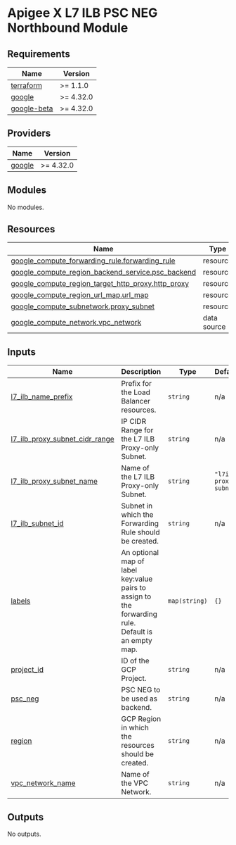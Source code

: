 <!-- BEGIN_TF_DOCS -->
# Apigee X L7 ILB PSC NEG Northbound Module

## Requirements

| Name | Version |
|------|---------|
| <a name="requirement_terraform"></a> [terraform](#requirement\_terraform) | >= 1.1.0 |
| <a name="requirement_google"></a> [google](#requirement\_google) | >= 4.32.0 |
| <a name="requirement_google-beta"></a> [google-beta](#requirement\_google-beta) | >= 4.32.0 |

## Providers

| Name | Version |
|------|---------|
| <a name="provider_google"></a> [google](#provider\_google) | >= 4.32.0 |

## Modules

No modules.

## Resources

| Name | Type |
|------|------|
| [google_compute_forwarding_rule.forwarding_rule](https://registry.terraform.io/providers/hashicorp/google/latest/docs/resources/compute_forwarding_rule) | resource |
| [google_compute_region_backend_service.psc_backend](https://registry.terraform.io/providers/hashicorp/google/latest/docs/resources/compute_region_backend_service) | resource |
| [google_compute_region_target_http_proxy.http_proxy](https://registry.terraform.io/providers/hashicorp/google/latest/docs/resources/compute_region_target_http_proxy) | resource |
| [google_compute_region_url_map.url_map](https://registry.terraform.io/providers/hashicorp/google/latest/docs/resources/compute_region_url_map) | resource |
| [google_compute_subnetwork.proxy_subnet](https://registry.terraform.io/providers/hashicorp/google/latest/docs/resources/compute_subnetwork) | resource |
| [google_compute_network.vpc_network](https://registry.terraform.io/providers/hashicorp/google/latest/docs/data-sources/compute_network) | data source |

## Inputs

| Name | Description | Type | Default | Required |
|------|-------------|------|---------|:--------:|
| <a name="input_l7_ilb_name_prefix"></a> [l7\_ilb\_name\_prefix](#input\_l7\_ilb\_name\_prefix) | Prefix for the Load Balancer resources. | `string` | n/a | yes |
| <a name="input_l7_ilb_proxy_subnet_cidr_range"></a> [l7\_ilb\_proxy\_subnet\_cidr\_range](#input\_l7\_ilb\_proxy\_subnet\_cidr\_range) | IP CIDR Range for the L7 ILB Proxy-only Subnet. | `string` | n/a | yes |
| <a name="input_l7_ilb_proxy_subnet_name"></a> [l7\_ilb\_proxy\_subnet\_name](#input\_l7\_ilb\_proxy\_subnet\_name) | Name of the L7 ILB Proxy-only Subnet. | `string` | `"l7ilb-proxy-subnet"` | no |
| <a name="input_l7_ilb_subnet_id"></a> [l7\_ilb\_subnet\_id](#input\_l7\_ilb\_subnet\_id) | Subnet in which the Forwarding Rule should be created. | `string` | n/a | yes |
| <a name="input_labels"></a> [labels](#input\_labels) | An optional map of label key:value pairs to assign to the forwarding rule.<br>Default is an empty map. | `map(string)` | `{}` | no |
| <a name="input_project_id"></a> [project\_id](#input\_project\_id) | ID of the GCP Project. | `string` | n/a | yes |
| <a name="input_psc_neg"></a> [psc\_neg](#input\_psc\_neg) | PSC NEG to be used as backend. | `string` | n/a | yes |
| <a name="input_region"></a> [region](#input\_region) | GCP Region in which the resources should be created. | `string` | n/a | yes |
| <a name="input_vpc_network_name"></a> [vpc\_network\_name](#input\_vpc\_network\_name) | Name of the VPC Network. | `string` | n/a | yes |

## Outputs

No outputs.
<!-- END_TF_DOCS -->
